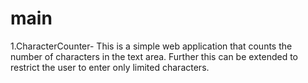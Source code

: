 # main

1.CharacterCounter-
This is a simple web application that counts the number of characters in the text area. Further this can be extended to restrict the user to enter only limited characters.



